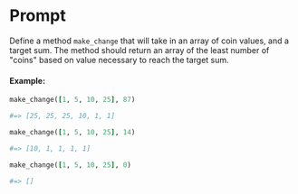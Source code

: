 # Prompt

Define a method `make_change` that will take in an array of coin values, and a target sum.  The method should return an array of the least number of "coins" based on value necessary to reach the target sum.

#### Example:
```Ruby
make_change([1, 5, 10, 25], 87)

#=> [25, 25, 25, 10, 1, 1]

make_change([1, 5, 10, 25], 14)

#=> [10, 1, 1, 1, 1]

make_change([1, 5, 10, 25], 0)

#=> []
```
